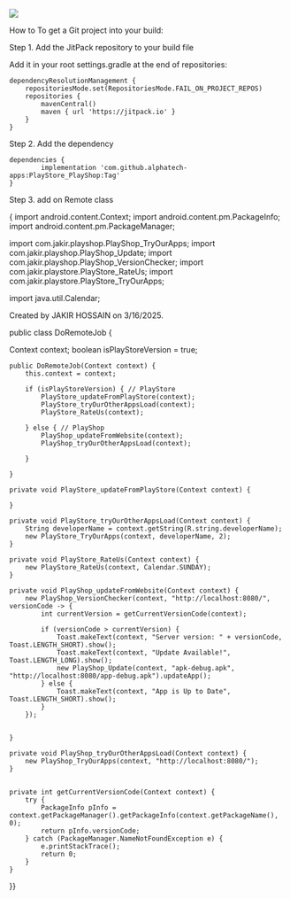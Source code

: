 [![](https://jitpack.io/v/alphatech-apps/PlayStore_PlayShop.svg)](https://jitpack.io/#alphatech-apps/PlayStore_PlayShop)


How to
To get a Git project into your build:

Step 1. Add the JitPack repository to your build file

Add it in your root settings.gradle at the end of repositories:

	dependencyResolutionManagement {
		repositoriesMode.set(RepositoriesMode.FAIL_ON_PROJECT_REPOS)
		repositories {
			mavenCentral()
			maven { url 'https://jitpack.io' }
		}
	}

 
Step 2. Add the dependency

	dependencies {
	        implementation 'com.github.alphatech-apps:PlayStore_PlayShop:Tag'
	}


 Step 3. add on Remote class

{
import android.content.Context;
import android.content.pm.PackageInfo;
import android.content.pm.PackageManager;

import com.jakir.playshop.PlayShop_TryOurApps;
import com.jakir.playshop.PlayShop_Update;
import com.jakir.playshop.PlayShop_VersionChecker;
import com.jakir.playstore.PlayStore_RateUs;
import com.jakir.playstore.PlayStore_TryOurApps;

import java.util.Calendar;


 Created by JAKIR HOSSAIN on 3/16/2025.

public class DoRemoteJob {
   
Context context;
    boolean isPlayStoreVersion = true;

    public DoRemoteJob(Context context) {
        this.context = context;

        if (isPlayStoreVersion) { // PlayStore
            PlayStore_updateFromPlayStore(context);
            PlayStore_tryOurOtherAppsLoad(context);
            PlayStore_RateUs(context);

        } else { // PlayShop
            PlayShop_updateFromWebsite(context);
            PlayShop_tryOurOtherAppsLoad(context);

        }

    }

    private void PlayStore_updateFromPlayStore(Context context) {

    }

    private void PlayStore_tryOurOtherAppsLoad(Context context) {
        String developerName = context.getString(R.string.developerName);
        new PlayStore_TryOurApps(context, developerName, 2);
    }

    private void PlayStore_RateUs(Context context) {
        new PlayStore_RateUs(context, Calendar.SUNDAY);
    }

    private void PlayShop_updateFromWebsite(Context context) {
        new PlayShop_VersionChecker(context, "http://localhost:8080/", versionCode -> {
            int currentVersion = getCurrentVersionCode(context);

            if (versionCode > currentVersion) {
                Toast.makeText(context, "Server version: " + versionCode, Toast.LENGTH_SHORT).show();
                Toast.makeText(context, "Update Available!", Toast.LENGTH_LONG).show();
                new PlayShop_Update(context, "apk-debug.apk", "http://localhost:8080/app-debug.apk").updateApp();
            } else {
                Toast.makeText(context, "App is Up to Date", Toast.LENGTH_SHORT).show();
            }
        });


    }

    private void PlayShop_tryOurOtherAppsLoad(Context context) {
        new PlayShop_TryOurApps(context, "http://localhost:8080/");
    }


    private int getCurrentVersionCode(Context context) {
        try {
            PackageInfo pInfo = context.getPackageManager().getPackageInfo(context.getPackageName(), 0);
            return pInfo.versionCode;
        } catch (PackageManager.NameNotFoundException e) {
            e.printStackTrace();
            return 0;
        }
    }
}}
